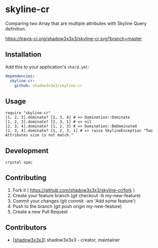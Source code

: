 # skyline-cr

Comparing two Array that are multiple attributes with Skyline Query definition.

https://travis-ci.org/shadow3x3x3/skyline-cr.svg?branch=master

## Installation

Add this to your application's `shard.yml`:

```yaml
dependencies:
  skyline-cr:
    github: shadow3x3x3/skyline-cr
```

## Usage

```crystal
require "skyline-cr"
[1, 2, 3].dominate? [2, 3, 4] # => Domination::Dominate
[1, 2, 3].dominate? [2, 3, 1] # => nil
[2, 3, 4].dominate? [1, 2, 3] # => Domination::BeDominated
[2, 3, 4].dominate? [1, 2, 3, 1] # => raise SkylineException "Two Attributes size is not match."
```

## Development

`crystal spec`

## Contributing

1. Fork it ( https://github.com/shadow3x3x3/skyline-cr/fork )
2. Create your feature branch (git checkout -b my-new-feature)
3. Commit your changes (git commit -am 'Add some feature')
4. Push to the branch (git push origin my-new-feature)
5. Create a new Pull Request

## Contributors

- [[shadow3x3x3]](https://github.com/shadow3x3x3) shadow3x3x3 - creator, maintainer
